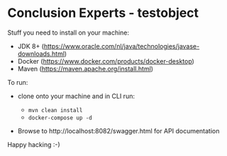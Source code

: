 # Conclusion Experts - testobject

Stuff you need to install on your machine:

- JDK 8+ (https://www.oracle.com/nl/java/technologies/javase-downloads.html)
- Docker (https://www.docker.com/products/docker-desktop)
- Maven (https://maven.apache.org/install.html)

To run:

- clone onto your machine and in CLI run:

    - ```mvn clean install```
    - ```docker-compose up -d```

- Browse to http://localhost:8082/swagger.html for API documentation

Happy hacking :-) 